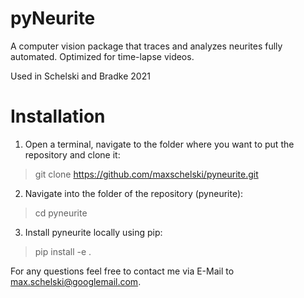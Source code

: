 # pyNeurite
A computer vision package that traces and analyzes neurites fully automated. Optimized for time-lapse videos.

Used in Schelski and Bradke 2021

# Installation

1. Open a terminal, navigate to the folder where you want to put the repository and clone it:
> git clone https://github.com/maxschelski/pyneurite.git
2. Navigate into the folder of the repository (pyneurite):
> cd pyneurite
3. Install pyneurite locally using pip:
> pip install -e .

For any questions feel free to contact me via E-Mail to max.schelski@googlemail.com.
